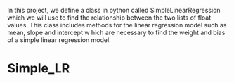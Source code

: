 In this project, we define a class in python called SimpleLinearRegression which we 
will use to find the relationship between the two lists of float values. This class 
includes methods for the linear regression model such as mean, slope and intercept w
hich are necessary to find the weight and bias of a simple linear regression model.
# Simple_LR

